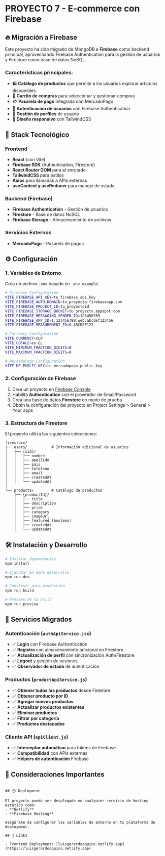 # PROYECTO 7 - E-commerce con Firebase

## 🔥 Migración a Firebase

Este proyecto ha sido migrado de MongoDB a **Firebase** como backend principal, aprovechando Firebase Authentication para la gestión de usuarios y Firestore como base de datos NoSQL.

### Características principales:
- 🛍️ **Catálogo de productos** que permite a los usuarios explorar artículos disponibles
- 🛒 **Carrito de compras** para seleccionar y gestionar compras
- 💳 **Pasarela de pago** integrada con MercadoPago
- 🔐 **Autenticación de usuarios** con Firebase Authentication
- 👤 **Gestión de perfiles** de usuario
- 📱 **Diseño responsivo** con TailwindCSS

## 🚀 Stack Tecnológico

### Frontend
- **React** (con Vite)
- **Firebase SDK** (Authentication, Firestore)
- **React Router DOM** para el enrutado
- **TailwindCSS** para estilos
- **Axios** para llamadas a APIs externas
- **useContext y useReducer** para manejo de estado

### Backend (Firebase)
- **Firebase Authentication** - Gestión de usuarios
- **Firestore** - Base de datos NoSQL
- **Firebase Storage** - Almacenamiento de archivos

### Servicios Externos
- **MercadoPago** - Pasarela de pagos

## ⚙️ Configuración

### 1. Variables de Entorno

Crea un archivo `.env` basado en `.env.example`:

```bash
# Firebase Configuration
VITE_FIREBASE_API_KEY=tu_firebase_api_key
VITE_FIREBASE_AUTH_DOMAIN=tu_proyecto.firebaseapp.com
VITE_FIREBASE_PROJECT_ID=tu_proyectoid
VITE_FIREBASE_STORAGE_BUCKET=tu_proyecto.appspot.com
VITE_FIREBASE_MESSAGING_SENDER_ID=123456789
VITE_FIREBASE_APP_ID=1:123456789:web:abcdef123456
VITE_FIREBASE_MEASUREMENT_ID=G-ABCDEF123

# Currency Configuration
VITE_CURRENCY=CLP
VITE_LOCALE=es-CL
VITE_MINIMUM_FRACTION_DIGITS=0
VITE_MAXIMUM_FRACTION_DIGITS=0

# MercadoPago Configuration
VITE_MP_PUBLIC_KEY=tu_mercadopago_public_key
```

### 2. Configuración de Firebase

1. Crea un proyecto en [Firebase Console](https://console.firebase.google.com/)
2. Habilita **Authentication** con el proveedor de Email/Password
3. Crea una base de datos **Firestore** en modo de prueba
4. Obtén la configuración del proyecto en Project Settings > General > Your apps

### 3. Estructura de Firestore

El proyecto utiliza las siguientes colecciones:

```
firestore/
├── users/           # Información adicional de usuarios
│   ├── {uid}/
│   │   ├── nombre
│   │   ├── apellido
│   │   ├── pais
│   │   ├── telefono
│   │   ├── email
│   │   ├── createdAt
│   │   └── updatedAt
│   
└── products/        # Catálogo de productos
    ├── {productId}/
    │   ├── title
    │   ├── description
    │   ├── price
    │   ├── category
    │   ├── imageUrl
    │   ├── featured (boolean)
    │   ├── createdAt
    │   └── updatedAt
```

## 🛠️ Instalación y Desarrollo

```bash
# Instalar dependencias
npm install

# Ejecutar en modo desarrollo
npm run dev

# Construir para producción
npm run build

# Preview de la build
npm run preview
```

## 🔧 Servicios Migrados

### Autenticación (`authApiService.jsx`)
- ✅ **Login** con Firebase Authentication
- ✅ **Registro** con almacenamiento adicional en Firestore
- ✅ **Actualización de perfil** con sincronización Auth/Firestore
- ✅ **Logout** y gestión de sesiones
- ✅ **Observador de estado** de autenticación

### Productos (`productApiService.js`)
- ✅ **Obtener todos los productos** desde Firestore
- ✅ **Obtener producto por ID**
- ✅ **Agregar nuevos productos**
- ✅ **Actualizar productos existentes**
- ✅ **Eliminar productos**
- ✅ **Filtrar por categoría**
- ✅ **Productos destacados**

### Cliente API (`apiClient.js`)
- ✅ **Interceptor automático** para tokens de Firebase
- ✅ **Compatibilidad** con APIs externas
- ✅ **Helpers de autenticación** Firebase

## 🚨 Consideraciones Importantes

```

## 📦 Deployment

El proyecto puede ser desplegado en cualquier servicio de hosting estático como:
- **Netlify**
- **Firebase Hosting**

Asegúrate de configurar las variables de entorno en tu plataforma de deployment.

## 🔗 Links

- Frontend Deployment: [luisgerardoaquino.netlify.app](https://luisgerardoaquino.netlify.app)
